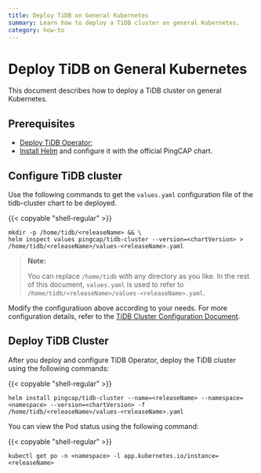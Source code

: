 ```yaml
---
title: Deploy TiDB on General Kubernetes
summary: Learn how to deploy a TiDB cluster on general Kubernetes.
category: how-to
---
```


# Deploy TiDB on General Kubernetes

This document describes how to deploy a TiDB cluster on general Kubernetes.

## Prerequisites

- [Deploy TiDB Operator](tidb-in-kubernetes/deploy/tidb-operator.md);
- [Install Helm](tidb-in-kubernetes/reference/tools/in-kubernetes.md#use-helm) and configure it with the official PingCAP chart.

## Configure TiDB cluster

Use the following commands to get the `values.yaml` configuration file of the tidb-cluster chart to be deployed.

{{< copyable "shell-regular" >}}

```shell
mkdir -p /home/tidb/<releaseName> && \
helm inspect values pingcap/tidb-cluster --version=<chartVersion> > /home/tidb/<releaseName>/values-<releaseName>.yaml
```

> **Note:**
>
> You can replace `/home/tidb` with any directory as you like. In the rest of this document, `values.yaml` is used to refer to `/home/tidb/<releaseName>/values-<releaseName>.yaml`.

Modify the configuratiuon above according to your needs. For more configuration details, refer to the [TiDB Cluster Configuration Document](/tidb-in-kubernetes/reference/configuration/tidb-cluster.md).

## Deploy TiDB Cluster

After you deploy and configure TiDB Operator, deploy the TiDB cluster using the following commands:

{{< copyable "shell-regular" >}}

``` shell
helm install pingcap/tidb-cluster --name=<releaseName> --namespace=<namespace> --version=<chartVersion> -f /home/tidb/<releaseName>/values-<releaseName>.yaml
```

You can view the Pod status using the following command:

{{< copyable "shell-regular" >}}

``` shell
kubectl get po -n <namespace> -l app.kubernetes.io/instance=<releaseName>
```